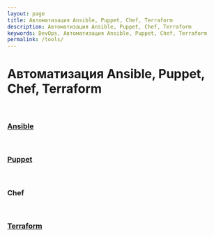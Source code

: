 ```yaml
---
layout: page
title: Автоматизация Ansible, Puppet, Chef, Terraform
description: Автоматизация Ansible, Puppet, Chef, Terraform
keywords: DevOps, Автоматизация Ansible, Puppet, Chef, Terraform
permalink: /tools/
---
```


# Автоматизация Ansible, Puppet, Chef, Terraform

<br/>

### [Ansible](/tools/ansible/)

<br/>

### [Puppet](/tools/puppet/)

<br/>

### Chef

<br/>

### [Terraform](/tools/terraform/)
